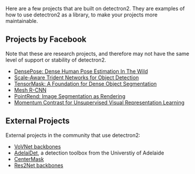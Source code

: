 
Here are a few projects that are built on detectron2.
They are examples of how to use detectron2 as a library, to make your projects more
maintainable.

## Projects by Facebook

Note that these are research projects, and therefore may not have the same level
of support or stability of detectron2.

+ [DensePose: Dense Human Pose Estimation In The Wild](DensePose)
+ [Scale-Aware Trident Networks for Object Detection](TridentNet)
+ [TensorMask: A Foundation for Dense Object Segmentation](TensorMask)
+ [Mesh R-CNN](https://github.com/facebookresearch/meshrcnn)
+ [PointRend: Image Segmentation as Rendering](PointRend)
+ [Momentum Contrast for Unsupervised Visual Representation Learning](https://github.com/facebookresearch/moco/tree/master/detection)


## External Projects

External projects in the community that use detectron2:

<!--
 - If you want to contribute, note that:
 -  1. please add your project to the end of the list and try to use only one line
 -  2. the project must provide models trained on standard datasets
 -->

+ [VoVNet backbones](https://github.com/youngwanLEE/vovnet-detectron2)
+ [AdelaiDet](https://github.com/aim-uofa/adet), a detection toolbox from the Universtiy of Adelaide
+ [CenterMask](https://github.com/youngwanLEE/centermask2)
+ [Res2Net backbones](https://github.com/Res2Net/Res2Net-detectron2)
